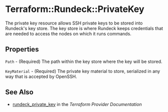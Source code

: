 # Terraform::Rundeck::PrivateKey

The private key resource allows SSH private keys to be stored into Rundeck's key store.
The key store is where Rundeck keeps credentials that are needed to access the nodes on which
it runs commands.

## Properties

`Path` - (Required) The path within the key store where the key will be stored.

`KeyMaterial` - (Required) The private key material to store, serialized in any way that is
accepted by OpenSSH.


## See Also

* [rundeck_private_key](https://www.terraform.io/docs/providers/rundeck/r/private_key.html) in the _Terraform Provider Documentation_